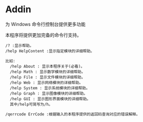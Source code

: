 # Addin
为 Windows 命令行控制台提供更多功能

本程序将提供更加完备的命令行支持。

    /? :显示帮助。
    /help HelpContent :显示指定模块的详细帮助。
    
    比如:
      /help About : 显示本程序关于(必看)。
      /help Math : 显示数学模块的详细帮助。
      /help File : 显示文件模块的详细帮助。
      /help Web : 显示网络模块的详细帮助。
      /help System : 显示系统模块的详细帮助。
      /help Graph : 显示图像模块的详细帮助。
      /help GUI : 显示图形界面模块的详细帮助。
      其中/help可简写为/h。
    
    /qerrcode ErrCode :根据输入的本程序提供的返回码查询对应的错误解释。
